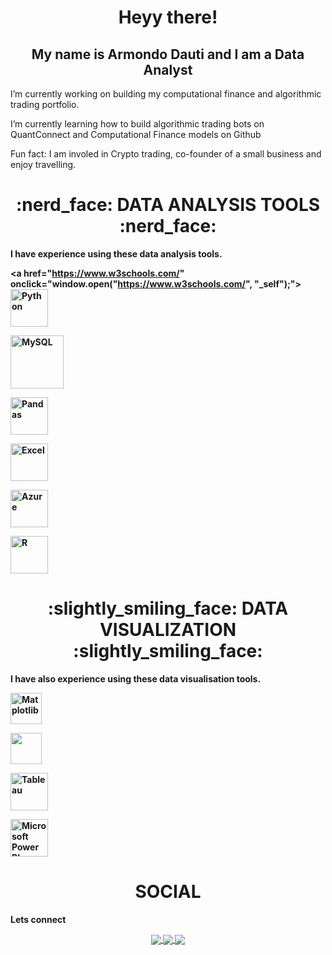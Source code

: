 <div align="center"> <h1 align="center"> Heyy there!</h1>

<h2 align="center"> My name is Armondo Dauti and I am a Data Analyst </h2></div>

<p align="center">

I’m currently working on building my computational finance and algorithmic trading portfolio.

<p align="center">

I’m currently learning how to build algorithmic trading bots on QuantConnect and Computational Finance models on Github

<p align="center">

Fun fact: I am involed in Crypto trading, co-founder of a small business and enjoy travelling.

<p></p>

<div align="center"> <h1 align="center"> :nerd_face: DATA ANALYSIS TOOLS :nerd_face: </h1> </div>

<b>I have experience using these data analysis tools.<b>

<p align="center">

<a href="https://www.w3schools.com/" onclick="window.open("https://www.w3schools.com/", "_self");"> <img src="https://www.python.org/static/community_logos/python-logo.png" alt="Python" height="60"/> </a>

<a href="#" target="_blank"> <img src="https://www.mysql.com/common/logos/logo-mysql-170x115.png" alt="MySQL" height="85"/> </a>

<a href="#" target="_blank"> <img src="https://upload.wikimedia.org/wikipedia/commons/thumb/e/ed/Pandas_logo.svg/2560px-Pandas_logo.svg.png" alt="Pandas" height="60"/> </a>

<a href="#" target="_blank"> <img src="https://upload.wikimedia.org/wikipedia/commons/thumb/3/34/Microsoft_Office_Excel_%282019%E2%80%93present%29.svg/512px-Microsoft_Office_Excel_%282019%E2%80%93present%29.svg.png" alt="Excel" height="60"/> </a>

<a href="#" target="_blank"> <img src="https://upload.wikimedia.org/wikipedia/commons/thumb/a/a8/Microsoft_Azure_Logo.svg/187px-Microsoft_Azure_Logo.svg.png" alt="Azure" height="60"/> </a>

<a href="#" target="_blank"> <img src="https://www.r-project.org/logo/Rlogo.png" alt="R" height="60"/> </a>

</p>

<div align="center"> <h1 align="center"> :slightly_smiling_face: DATA VISUALIZATION :slightly_smiling_face: </h1> </div>

<b>I have also experience using these data visualisation tools.<b>

<p align="center">

<a href="#" target="_blank"> <img src="https://matplotlib.org/stable/_images/sphx_glr_logos2_003.png" alt="Matplotlib" height="50"/> </a>

<a href="#" target="_blank"> <img src="https://seaborn.pydata.org/_static/logo-wide-lightbg.svg" height="50"/> </a>

<a href="#" target="_blank"> <img src="https://www.tableau.com/sites/default/files/2022-04/TableauLogo_RGB.png" alt="Tableau" height="60"/> </a>

<a href="#" target="_blank"> <img src="https://insightsoftware.com/wp-content/uploads/2018/03/blog-microsoft-power-bi-solid-color.jpg" alt="Microsoft Power BI" height="60"/> </a>

</p>

<div align="center"> <h1 align="center"> SOCIAL </h1> </div>

<b>Lets connect</b>

<p align="center">

<a href="https://www.linkedin.com/in/armondo-dauti-a9b94419b//">

<img align="center" src="https://img.shields.io/badge/linkedin-%230077B5.svg?&style=for-the-badge&logo=linkedin&logoColor=white" />

</a>

<a href="[https://public.tableau.com/app/profile/nisanth.mahalingam/vizzes](https://public.tableau.com/app/profile/armondo.dauti/vizzes)">

<img align="center" src="https://img.shields.io/badge/-Tableau-1e376b?style=for-the-badge&logo=tableau&logoColor=white" />

</a>

<a href="mailto: (insert Email)">

<img align="center" src="https://img.shields.io/badge/gmail-f1f2f6.svg?&style=for-the-badge&logo=gmail&logoColor=red" />

</a>

</p>
